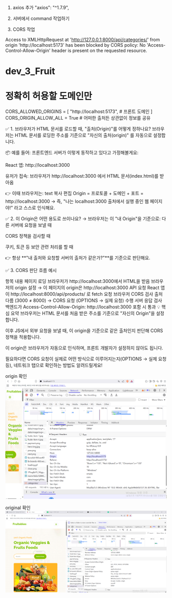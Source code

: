 1. axios 추가 
"axios": "^1.7.9",

2. 서버에서 command 작업하기

3. CORS 작업

Access to XMLHttpRequest at 'http://127.0.0.1:8000/api/categories/' from origin 'http://localhost:5173' has been blocked by CORS policy: No 'Access-Control-Allow-Origin' header is present on the requested resource.

# dev_3_Fruit
# 정확히 허용할 도메인만
CORS_ALLOWED_ORIGINS = [
    "http://localhost:5173",  # 프론트 도메인
]
CORS_ORIGIN_ALLOW_ALL = True  # 어떠한 출처든 상관없이 정보를 공유

✅ 1. 브라우저가 HTML 문서를 로드할 때, "출처(Origin)"를 어떻게 정하나요?
브라우저는 HTML 문서를 로딩한 주소를 기준으로 "자신의 출처(origin)" 를 자동으로 설정합니다.

📦 예를 들어:
프론트엔드 서버가 이렇게 동작하고 있다고 가정해볼게요:

React 앱: http://localhost:3000

유저가 접속: 브라우저가 http://localhost:3000 에서 HTML 문서(index.html)를 받아옴

👉 이때 브라우저는:
text
복사
편집
Origin = 프로토콜 + 도메인 + 포트
       = http://localhost:3000
→ 즉, "나는 localhost:3000 출처에서 실행 중인 웹 페이지야!" 라고 스스로 인식해요.

✅ 2. 이 Origin은 어떤 용도로 쓰이나요?
→ 브라우저는 이 "내 Origin"을 기준으로:
다른 서버에 요청을 보낼 때

CORS 정책을 검사할 때

쿠키, 토큰 등 보안 관련 처리를 할 때

👉 항상 **"내 출처와 요청할 서버의 출처가 같은가?"**를 기준으로 판단해요.

✅ 3. CORS 판단 흐름 예시

항목	내용
페이지 로딩	브라우저가 http://localhost:3000에서 HTML을 받음
브라우저의 origin 설정	→ 이 페이지의 origin은 http://localhost:3000
API 요청	React 앱이 http://localhost:8000/api/products/ 로 fetch 요청
브라우저 CORS 검사	출처 다름 (3000 ≠ 8000) → CORS 요청 (OPTIONS → 실제 요청) 수행
서버 응답 검사	백엔드가 Access-Control-Allow-Origin: http://localhost:3000 포함 시 통과
💡 핵심 요약
브라우저는 HTML 문서를 처음 받은 주소를 기준으로 "자신의 Origin"을 설정합니다.

이후 JS에서 외부 요청을 보낼 때, 이 origin을 기준으로 같은 출처인지 판단해 CORS 정책을 적용합니다.

이 origin은 브라우저가 자동으로 인식하며, 프론트 개발자가 설정하지 않아도 됩니다.

필요하다면 CORS 요청이 실제로 어떤 방식으로 이루어지는지(OPTIONS → 실제 요청 등), 네트워크 탭으로 확인하는 방법도 알려드릴게요!

origin 확인
![alt text](image.png)

original 확인
![alt text](image-1.png)